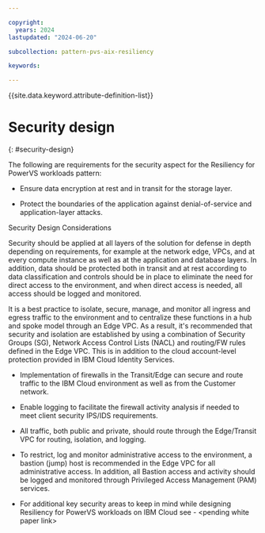```yaml
---

copyright:
  years: 2024
lastupdated: "2024-06-20"

subcollection: pattern-pvs-aix-resiliency

keywords:

---
```


{{site.data.keyword.attribute-definition-list}}

# Security design
{: #security-design}


The following are requirements for the security aspect for the Resiliency for PowerVS workloads pattern:

-   Ensure data encryption at rest and in transit for the storage layer.

-   Protect the boundaries of the application against denial-of-service and application-layer attacks.

Security Design Considerations

Security should be applied at all layers of the solution for defense in depth depending on requirements, for example at the network edge, VPCs, and at every compute instance as well as at the application and database layers. In addition, data should be protected both in transit and at rest according to data classification and controls should be in place to eliminate the need for direct access to the environment, and when direct access is needed, all access should be logged and monitored.

It is a best practice to isolate, secure, manage, and monitor all ingress and egress traffic to the environment and to centralize these functions in a hub and spoke model through an Edge VPC. As a result, it's recommended that security and isolation are established by using a combination of Security Groups (SG), Network Access Control Lists (NACL) and routing/FW rules defined in the Edge VPC. This is in addition to the cloud account-level protection provided in IBM Cloud Identity Services.

-   Implementation of firewalls in the Transit/Edge can secure and route traffic to the IBM Cloud environment as well as from the Customer network.

-   Enable logging to facilitate the firewall activity analysis if needed to meet client security IPS/IDS requirements.

-   All traffic, both public and private, should route through the Edge/Transit VPC for routing, isolation, and logging.

-   To restrict, log and monitor administrative access to the environment, a bastion (jump) host is recommended in the Edge VPC for all administrative access. In addition, all Bastion access and activity should be logged and monitored through Privileged Access Management (PAM) services.

-   For additional key security areas to keep in mind while designing Resiliency for PowerVS workloads on IBM Cloud see - \<pending white paper link\>

